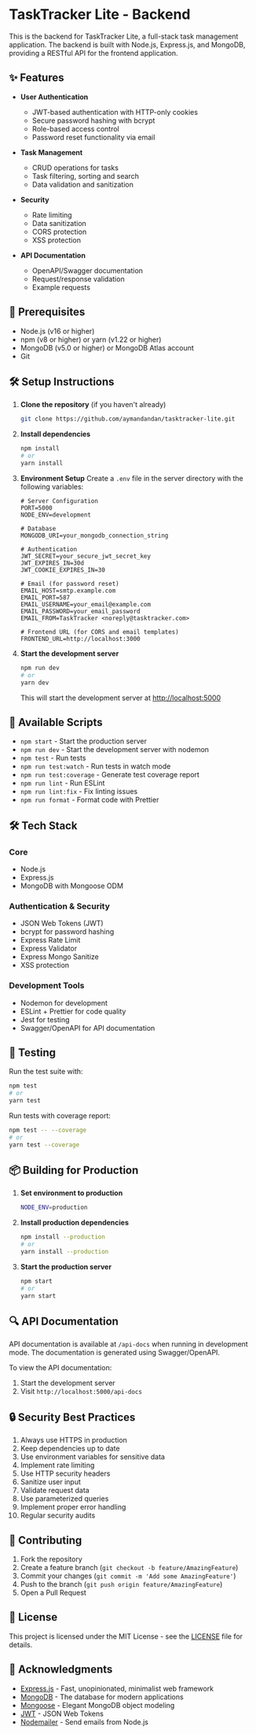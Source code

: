 # TaskTracker Lite - Backend

This is the backend for TaskTracker Lite, a full-stack task management application. The backend is built with Node.js, Express.js, and MongoDB, providing a RESTful API for the frontend application.

## ✨ Features

- **User Authentication**
  - JWT-based authentication with HTTP-only cookies
  - Secure password hashing with bcrypt
  - Role-based access control
  - Password reset functionality via email

- **Task Management**
  - CRUD operations for tasks
  - Task filtering, sorting and search
  - Data validation and sanitization

- **Security**
  - Rate limiting
  - Data sanitization
  - CORS protection
  - XSS protection

- **API Documentation**
  - OpenAPI/Swagger documentation
  - Request/response validation
  - Example requests

## 🚀 Prerequisites

- Node.js (v16 or higher)
- npm (v8 or higher) or yarn (v1.22 or higher)
- MongoDB (v5.0 or higher) or MongoDB Atlas account
- Git

## 🛠️ Setup Instructions

1. **Clone the repository** (if you haven't already)
   ```bash
   git clone https://github.com/aymandandan/tasktracker-lite.git
   ```

2. **Install dependencies**
   ```bash
   npm install
   # or
   yarn install
   ```

3. **Environment Setup**
   Create a `.env` file in the server directory with the following variables:
   ```env
   # Server Configuration
   PORT=5000
   NODE_ENV=development
   
   # Database
   MONGODB_URI=your_mongodb_connection_string
   
   # Authentication
   JWT_SECRET=your_secure_jwt_secret_key
   JWT_EXPIRES_IN=30d
   JWT_COOKIE_EXPIRES_IN=30
   
   # Email (for password reset)
   EMAIL_HOST=smtp.example.com
   EMAIL_PORT=587
   EMAIL_USERNAME=your_email@example.com
   EMAIL_PASSWORD=your_email_password
   EMAIL_FROM=TaskTracker <noreply@tasktracker.com>
   
   # Frontend URL (for CORS and email templates)
   FRONTEND_URL=http://localhost:3000
   ```

4. **Start the development server**
   ```bash
   npm run dev
   # or
   yarn dev
   ```
   This will start the development server at [http://localhost:5000](http://localhost:5000)

## 🚀 Available Scripts

- `npm start` - Start the production server
- `npm run dev` - Start the development server with nodemon
- `npm test` - Run tests
- `npm run test:watch` - Run tests in watch mode
- `npm run test:coverage` - Generate test coverage report
- `npm run lint` - Run ESLint
- `npm run lint:fix` - Fix linting issues
- `npm run format` - Format code with Prettier

## 🛠️ Tech Stack

### Core
- Node.js
- Express.js
- MongoDB with Mongoose ODM

### Authentication & Security
- JSON Web Tokens (JWT)
- bcrypt for password hashing
- Express Rate Limit
- Express Validator
- Express Mongo Sanitize
- XSS protection

### Development Tools
- Nodemon for development
- ESLint + Prettier for code quality
- Jest for testing
- Swagger/OpenAPI for API documentation

## 🧪 Testing

Run the test suite with:

```bash
npm test
# or
yarn test
```

Run tests with coverage report:

```bash
npm test -- --coverage
# or
yarn test --coverage
```

## 📦 Building for Production

1. **Set environment to production**
   ```bash
   NODE_ENV=production
   ```

2. **Install production dependencies**
   ```bash
   npm install --production
   # or
   yarn install --production
   ```

3. **Start the production server**
   ```bash
   npm start
   # or
   yarn start
   ```

## 🔍 API Documentation

API documentation is available at `/api-docs` when running in development mode. The documentation is generated using Swagger/OpenAPI.

To view the API documentation:
1. Start the development server
2. Visit `http://localhost:5000/api-docs`

## 🔒 Security Best Practices

1. Always use HTTPS in production
2. Keep dependencies up to date
3. Use environment variables for sensitive data
4. Implement rate limiting
5. Use HTTP security headers
6. Sanitize user input
7. Validate request data
8. Use parameterized queries
9. Implement proper error handling
10. Regular security audits

## 📝 Contributing

1. Fork the repository
2. Create a feature branch (`git checkout -b feature/AmazingFeature`)
3. Commit your changes (`git commit -m 'Add some AmazingFeature'`)
4. Push to the branch (`git push origin feature/AmazingFeature`)
5. Open a Pull Request

## 📄 License

This project is licensed under the MIT License - see the [LICENSE](../LICENSE) file for details.

## 🙏 Acknowledgments

- [Express.js](https://expressjs.com/) - Fast, unopinionated, minimalist web framework
- [MongoDB](https://www.mongodb.com/) - The database for modern applications
- [Mongoose](https://mongoosejs.com/) - Elegant MongoDB object modeling
- [JWT](https://jwt.io/) - JSON Web Tokens
- [Nodemailer](https://nodemailer.com/) - Send emails from Node.js
